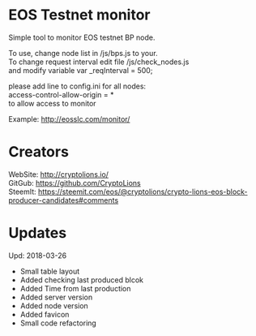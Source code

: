 # EOS Testnet monitor
Simple tool to monitor EOS testnet BP node.

To use, change node list in /js/bps.js to your.  
To change request interval edit file /js/check_nodes.js   
and modify variable var _reqInterval = 500; 


please add line to config.ini for all nodes:  
access-control-allow-origin = *   
to allow access to monitor  
  
Example: http://eosslc.com/monitor/

# Creators
WebSite: http://cryptolions.io/  
GitGub: https://github.com/CryptoLions  
SteemIt: https://steemit.com/eos/@cryptolions/crypto-lions-eos-block-producer-candidates#comments  

# Updates
Upd: 2018-03-26
- Small table layout
- Added checking last produced blcok
- Added Time from last production
- Added server version
- Added node version
- Added favicon
- Small code refactoring